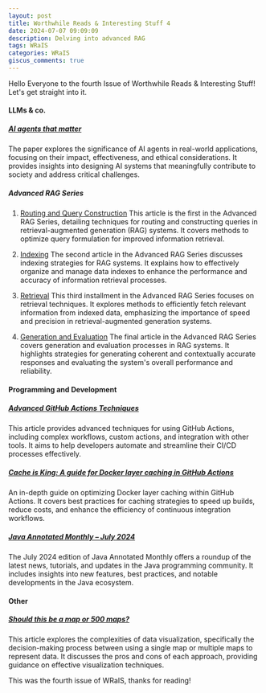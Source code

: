 ```yaml
---
layout: post
title: Worthwhile Reads & Interesting Stuff 4
date: 2024-07-07 09:09:09
description: Delving into advanced RAG
tags: WRaIS
categories: WRaIS
giscus_comments: true
---
```


Hello Everyone to the fourth Issue of Worthwhile Reads & Interesting Stuff!
Let's get straight into it.

#### LLMs & co.

##### [AI agents that matter](https://www.aisnakeoil.com/p/new-paper-ai-agents-that-matter)

The paper explores the significance of AI agents in real-world applications, focusing on their impact, effectiveness, and ethical considerations. It provides insights into designing AI systems that meaningfully contribute to society and address critical challenges.

##### Advanced RAG Series

1. [Routing and Query Construction](https://div.beehiiv.com/p/routing-query-construction)
   This article is the first in the Advanced RAG Series, detailing techniques for routing and constructing queries in retrieval-augmented generation (RAG) systems. It covers methods to optimize query formulation for improved information retrieval.

2. [Indexing](https://div.beehiiv.com/p/advanced-rag-series-indexing)
   The second article in the Advanced RAG Series discusses indexing strategies for RAG systems. It explains how to effectively organize and manage data indexes to enhance the performance and accuracy of information retrieval processes.

3. [Retrieval](https://div.beehiiv.com/p/advanced-rag-series-retrieval)
   This third installment in the Advanced RAG Series focuses on retrieval techniques. It explores methods to efficiently fetch relevant information from indexed data, emphasizing the importance of speed and precision in retrieval-augmented generation systems.

4. [Generation and Evaluation](https://div.beehiiv.com/p/advanced-rag-series-generation-evaluation)
   The final article in the Advanced RAG Series covers generation and evaluation processes in RAG systems. It highlights strategies for generating coherent and contextually accurate responses and evaluating the system's overall performance and reliability.

#### Programming and Development

##### [Advanced GitHub Actions Techniques](https://medium.com/@denispalnitsky/github-actions-advanced-techniques-78f0905f2668)

This article provides advanced techniques for using GitHub Actions, including complex workflows, custom actions, and integration with other tools. It aims to help developers automate and streamline their CI/CD processes effectively.

##### [Cache is King: A guide for Docker layer caching in GitHub Actions](https://blacksmith.sh/blog/cache-is-king-a-guide-for-docker-layer-caching-in-github-actions)

An in-depth guide on optimizing Docker layer caching within GitHub Actions. It covers best practices for caching strategies to speed up builds, reduce costs, and enhance the efficiency of continuous integration workflows.

##### [Java Annotated Monthly – July 2024](https://blog.jetbrains.com/idea/2024/07/java-annotated-monthly-july-2024/)

The July 2024 edition of Java Annotated Monthly offers a roundup of the latest news, tutorials, and updates in the Java programming community. It includes insights into new features, best practices, and notable developments in the Java ecosystem.

#### Other

##### [Should this be a map or 500 maps?](https://escapethealgorithm.substack.com/p/should-this-be-a-map-or-500-maps)

This article explores the complexities of data visualization, specifically the decision-making process between using a single map or multiple maps to represent data. It discusses the pros and cons of each approach, providing guidance on effective visualization techniques.

This was the fourth issue of WRaIS, thanks for reading!
